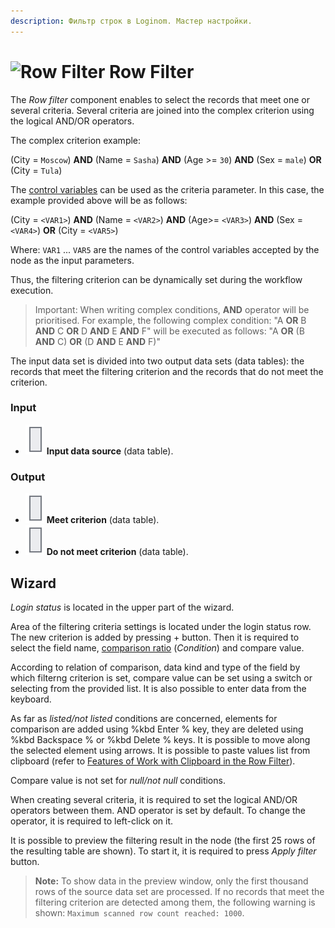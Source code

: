 ```yaml
---
description: Фильтр строк в Loginom. Мастер настройки.
---
```

# ![Row Filter](./../../../images/icons/components/filter-data_default.svg) Row Filter

The *Row filter* component enables to select the records that meet one or several criteria. Several criteria are joined into the complex criterion using the logical AND/OR operators.

The complex criterion example:

(City = `Moscow`) **AND** (Name = `Sasha`) **AND** (Age >= `30`) **AND** (Sex = `male`) **OR** (City = `Tula`)

The [control variables](./../../../workflow/variables/control-variables.md) can be used as the criteria parameter. In this case, the example provided above will be as follows:

(City = `<VAR1>`) **AND** (Name = `<VAR2>`) **AND** (Age>= `<VAR3>`) **AND** (Sex = `<VAR4>`) **OR** (City = `<VAR5>`)

Where: `VAR1` ... `VAR5` are the names of the control variables accepted by the node as the input parameters.

Thus, the filtering criterion can be dynamically set during the workflow execution.

> Important: When writing complex conditions, **AND** operator will be prioritised.
> For example, the following complex condition: "A **OR** B **AND** C **OR** D **AND** E **AND** F" will be executed as follows: "A **OR** (B **AND** C) **OR** (D **AND** E **AND** F)"

The input data set is divided into two output data sets (data tables): the records that meet the filtering criterion and the records that do not meet the criterion.

### Input

* ![Input data source](./../../../images/icons/app/node/ports/inputs/table_inactive.svg) **Input data source** (data table).

### Output

* ![Meet criterion](./../../../images/icons/app/node/ports/inputs/table_inactive.svg) **Meet criterion** (data table).
* ![Do not meet criterion](./../../../images/icons/app/node/ports/inputs/table_inactive.svg) **Do not meet criterion** (data table).

## Wizard

*Login status* is located in the upper part of the wizard.

Area of the filtering criteria settings is located under the login status row. The new criterion is added by pressing + button. Then it is required to select the field name, [comparison ratio](./filtering-criteria.md) (*Condition*) and compare value.

According to relation of comparison, data kind and type of the field by which filterng criterion is set, compare value can be set using a switch or selecting from the provided list. It is also possible to enter data from the keyboard.

As far as *listed/not listed* conditions are concerned, elements for comparison are added using %kbd Enter % key, they are deleted using %kbd Backspace % or %kbd Delete % keys. It is possible to move along the selected element using arrows. It is possible to paste values list from clipboard (refer to [Features of Work with Clipboard in the Row Filter](./filterdata-paste-from-clipboard.md)).

Compare value is not set for *null/not null* conditions.

When creating several criteria, it is required to set the logical AND/OR operators between them. AND operator is set by default. To change the operator, it is required to left-click on it.

It is possible to preview the filtering result in the node (the first 25 rows of the resulting table are shown). To start it, it is required to press *Apply filter* button.

> **Note:** To show data in the preview window, only the first thousand rows of the source data set are processed. If no records that meet the filtering criterion are detected among them, the following warning is shown: `Maximum scanned row count reached: 1000`.
